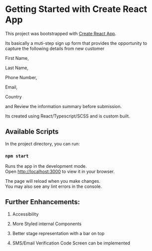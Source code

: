 # Getting Started with Create React App

This project was bootstrapped with [Create React App](https://github.com/facebook/create-react-app). 

Its basically a muti-step sign up form that provides the opportunity to capture the following details from new customer 

First Name,

Last Name,

Phone Number,

Email,

Country 

and Review the information summary before submission.

Its created using React/Typescript/SCSS and is custom built.

## Available Scripts

In the project directory, you can run:

### `npm start`

Runs the app in the development mode.\
Open [http://localhost:3000](http://localhost:3000) to view it in your browser.

The page will reload when you make changes.\
You may also see any lint errors in the console.


## Further Enhancements:

1. Accessibility

2. More Styled internal Components

3. Better stage representation with a bar on top 

4. SMS/Email Verification Code Screen can be implemented


